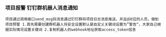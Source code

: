 ### 项目报警 钉钉群机器人消息通知
`项目通过调用接口send_msg将消息通过钉钉群将项目日志消息推送，并且@对应的人员，做到项目预警
1.首先需要创建群机器人将安全设置默认是自定义关键词设置为”警告“，大家自己根据实际情况设置关键词
2.复制机器人的webhook地址获取access_token信息`
